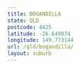 ```yaml
---
title: BOGANDILLA
state: QLD
postcode: 4425
latitude: -26.649074
longitude: 149.773144
url: /qld/bogandilla/
layout: suburb
---
```

